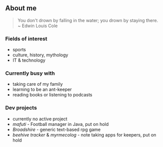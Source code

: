 ## About me

> You don't drown by falling in the water; you drown by staying there.  
>  ~ Edwin Louis Cole

### Fields of interest

- sports
- culture, history, mythology
- IT & technology

### Currently busy with

- taking care of my family
- learning to be an ant-keeper
- reading books or listening to podcasts

### Dev projects

- currently no active project
- *mafuti* - Football manager in Java, put on hold
- *Broadshire* - generic text-based rpg game
- *beehive tracker* & *myrmecolog* - note taking apps for keepers, put on hold
